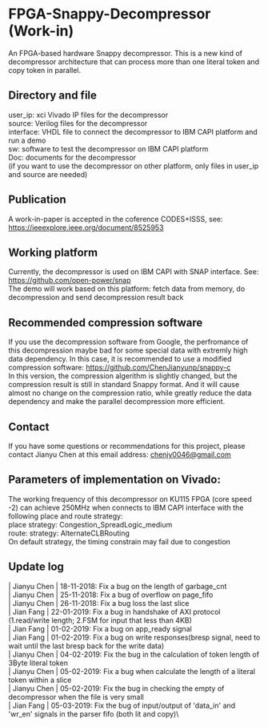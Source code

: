 # FPGA-Snappy-Decompressor (Work-in)
An FPGA-based hardware Snappy decompressor. This is a new kind of decompressor architecture that can process more than one literal token and copy token in parallel.

Directory and file
---
user_ip: xci Vivado IP files for the decompressor\
source: Verilog files for the decompressor\
interface: VHDL file to connect the decompressor to IBM CAPI platform and run a demo\
sw: software to test the decompressor on IBM CAPI platform\
Doc: documents for the decompressor\
(if you want to use the decompressor on other platform, only files in user_ip and source are needed)

Publication
------
A work-in-paper is accepted in the coference CODES+ISSS, see: https://ieeexplore.ieee.org/document/8525953

Working platform
----
Currently, the decompressor is used on IBM CAPI with SNAP interface. See: https://github.com/open-power/snap \
The demo will work based on this platform: fetch data from memory, do decompression and send decompression result back

Recommended compression software
----
If you use the decompression software from Google, the perfromance of this decompression maybe bad for some special data with extremly high data dependency. In this case, it is recommended to use a modified compression software: https://github.com/ChenJianyunp/snappy-c \
In this version, the compression algerithm is slightly changed, but the compression result is still in standard Snappy format. And it will cause almost no change on the compression ratio, while greatly reduce the data dependency and make the parallel decompression more efficient.

Contact
----
If you have some questions or recommendations for this project, please contact Jianyu Chen at this email address: chenjy0046@gmail.com

Parameters of implementation on Vivado:
----
The working frequency of this decompressor on KU115 FPGA (core speed -2) can achieve 250MHz when connects to IBM CAPI interface with the following place and route strategy:\
place strategy: Congestion_SpreadLogic_medium\
route: strategy:  AlternateCLBRouting\
On default strategy, the timing constrain may fail due to congestion

Update log
----
| Jianyu Chen | 18-11-2018: Fix a bug on the length of garbage_cnt\
| Jianyu Chen | 25-11-2018: Fix a bug of overflow on page_fifo\
| Jianyu Chen | 26-11-2018: Fix a bug loss the last slice\
| Jian Fang   | 22-01-2019: Fix a bug in handshake of AXI protocol (1.read/write length; 2.FSM for input that less than 4KB)\
| Jian Fang   | 01-02-2019: Fix a bug on app_ready signal\
| Jian Fang   | 01-02-2019: Fix a bug on write responses(bresp signal, need to wait until the last bresp back for the write data)\
| Jianyu Chen | 04-02-2019: Fix the bug in the calculation of token length of 3Byte literal token\
| Jianyu Chen | 05-02-2019: Fix a bug when calculate the length of a literal token within a slice\
| Jianyu Chen | 05-02-2019: Fix the bug in checking the empty of decompressor when the file is very small\
| Jian Fang   | 05-03-2019: Fix the bug of input/output of 'data_in' and 'wr_en' signals in the parser fifo (both lit and copy)\
